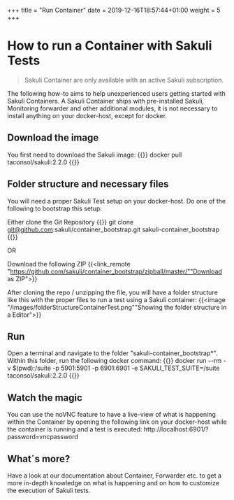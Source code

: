 +++
title = "Run Container"
date =  2019-12-16T18:57:44+01:00
weight = 5
+++

# How to run a Container with Sakuli Tests
> Sakuli Container are only available with an active Sakuli subscription.

The following how-to aims to help unexperienced users getting started with Sakuli Containers. 
A Sakuli Container ships with pre-installed Sakuli, Monitoring forwarder and other additional modules, it is not necessary to install anything on your docker-host, except for docker.

## Download the image
You first need to download the Sakuli image:
{{<highlight bash>}}
docker pull taconsol/sakuli:2.2.0
{{</highlight >}}

## Folder structure and necessary files
You will need a proper Sakuli Test setup on your docker-host. Do one of the following to bootstrap this setup:

Either clone the Git Repository
{{<highlight bash>}}
git clone git@github.com:sakuli/container_bootstrap.git sakuli-container_bootstrap
{{</highlight >}}

OR


Download the following ZIP
{{<link_remote "https://github.com/sakuli/container_bootstrap/zipball/master/""Download as ZIP">}}

After cloning the repo / unzipping the file, you will have a folder structure like this with the proper files to run a test using a Sakuli container:
{{<image "/images/folderStructureContainerTest.png""Showing the folder structure in a Editor">}}

## Run
Open a terminal and navigate to the folder "sakuli-container_bootstrap*".
Within this folder, run the following docker command:
{{<highlight bash>}}
docker run --rm -v $(pwd):/suite -p 5901:5901 -p 6901:6901 -e SAKULI_TEST_SUITE=/suite taconsol/sakuli:2.2.0
{{</highlight >}}

## Watch the magic
You can use the noVNC feature to have a live-view of what is happening within the Container by opening the following link on your docker-host while the container is running and a test is executed:
http://localhost:6901/?password=vncpassword

## What´s more?
Have a look at our documentation about Container, Forwarder etc. to get a more in-depth knowledge on what is happening and on how to customize the execution of Sakuli tests.